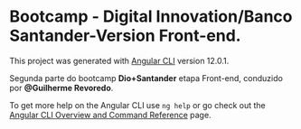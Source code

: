 # Bootcamp - Digital Innovation/Banco Santander-Version Front-end.

This project was generated with [Angular CLI](https://github.com/angular/angular-cli) version 12.0.1.

Segunda parte do bootcamp <strong>Dio+Santander</strong> etapa Front-end, conduzido por <strong>@Guilherme Revoredo</strong>.

To get more help on the Angular CLI use `ng help` or go check out the [Angular CLI Overview and Command Reference](https://angular.io/cli) page.
